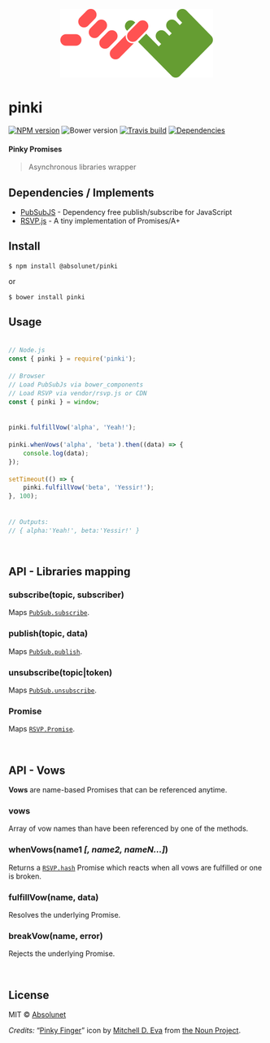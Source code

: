 <p align="center">
	<img src="https://github.com/absolunet/pinki/raw/master/ressources/pinki.png" width="300" height="135" alt="pinki">
</p>

# pinki
[![NPM version](https://img.shields.io/npm/v/@absolunet/pinki.svg)](https://www.npmjs.com/package/@absolunet/pinki)
![Bower version](http://img.shields.io/bower/v/pinki.svg?style=flat)
[![Travis build](https://api.travis-ci.org/absolunet/pinki.svg?branch=master)](https://travis-ci.org/absolunet/pinki/builds)
[![Dependencies](https://david-dm.org/absolunet/pinki/status.svg)](https://david-dm.org/absolunet/pinki)
#### Pinky Promises
> Asynchronous libraries wrapper


## Dependencies / Implements
- [PubSubJS](https://github.com/mroderick/PubSubJS) - Dependency free publish/subscribe for JavaScript
- [RSVP.js](https://github.com/tildeio/rsvp.js) - A tiny implementation of Promises/A+


## Install

```shell
$ npm install @absolunet/pinki
```

or

```shell
$ bower install pinki
```


## Usage

```js

// Node.js
const { pinki } = require('pinki');

// Browser
// Load PubSubJs via bower_components
// Load RSVP via vendor/rsvp.js or CDN
const { pinki } = window;


pinki.fulfillVow('alpha', 'Yeah!');

pinki.whenVows('alpha', 'beta').then((data) => {
	console.log(data);
});

setTimeout(() => {
	pinki.fulfillVow('beta', 'Yessir!');
}, 100);


// Outputs:
// { alpha:'Yeah!', beta:'Yessir!' }
```


<br>

## API - Libraries mapping

### subscribe(topic, subscriber)
Maps [`PubSub.subscribe`](https://github.com/mroderick/PubSubJS#basic-example).

### publish(topic, data)
Maps [`PubSub.publish`](https://github.com/mroderick/PubSubJS#basic-example).

### unsubscribe(topic|token)
Maps [`PubSub.unsubscribe`](https://github.com/jprichardson/node-fs-extra/blob/master/docs/copy-sync.md).

### Promise
Maps [`RSVP.Promise`](https://github.com/tildeio/rsvp.js#basic-usage).



<br>

## API - Vows
**Vows** are name-based Promises that can be referenced anytime.

### vows
Array of vow names than have been referenced by one of the methods.

### whenVows(name1 *[, name2, nameN...]*)
Returns a [`RSVP.hash`](https://github.com/tildeio/rsvp.js#hash-of-promises) Promise which reacts when all vows are fulfilled or one is broken.

### fulfillVow(name, data)
Resolves the underlying Promise.

### breakVow(name, error)
Rejects the underlying Promise.



<br>

## License
MIT © [Absolunet](https://absolunet.com)


*Credits:* “[Pinky Finger](https://thenounproject.com/term/pinky-finger/947218)” icon by [Mitchell D. Eva](https://www.mitchelleva.com) from [the Noun Project](https://thenounproject.com).
